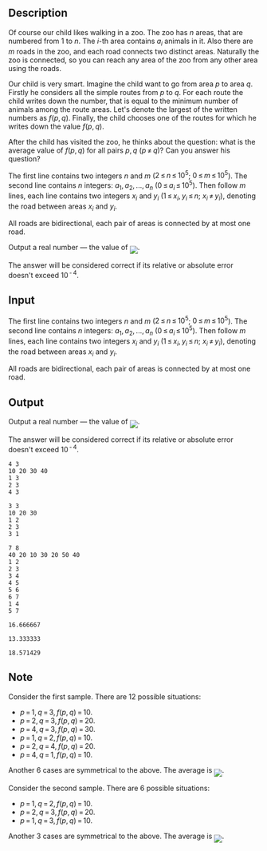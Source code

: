 ## Description

<div><p>Of course our child likes walking in a zoo. The zoo has <span class="tex-span"><i>n</i></span> areas, that are numbered from <span class="tex-span">1</span> to <span class="tex-span"><i>n</i></span>. The <span class="tex-span"><i>i</i></span>-th area contains <span class="tex-span"><i>a</i><sub class="lower-index"><i>i</i></sub></span> animals in it. Also there are <span class="tex-span"><i>m</i></span> roads in the zoo, and each road connects two distinct areas. Naturally the zoo is connected, so you can reach any area of the zoo from any other area using the roads.</p><p>Our child is very smart. Imagine the child want to go from area <span class="tex-span"><i>p</i></span> to area <span class="tex-span"><i>q</i></span>. Firstly he considers all the simple routes from <span class="tex-span"><i>p</i></span> to <span class="tex-span"><i>q</i></span>. For each route the child writes down the number, that is equal to the minimum number of animals among the route areas. Let's denote the largest of the written numbers as <span class="tex-span"><i>f</i>(<i>p</i>, <i>q</i>)</span>. Finally, the child chooses one of the routes for which he writes down the value <span class="tex-span"><i>f</i>(<i>p</i>, <i>q</i>)</span>.</p><p>After the child has visited the zoo, he thinks about the question: what is the average value of <span class="tex-span"><i>f</i>(<i>p</i>, <i>q</i>)</span> for all pairs <span class="tex-span"><i>p</i>, <i>q</i></span> <span class="tex-span">(<i>p</i> ≠ <i>q</i>)</span>? Can you answer his question?</p></div><div class="input-specification"><p>The first line contains two integers <span class="tex-span"><i>n</i></span> and <span class="tex-span"><i>m</i></span> (<span class="tex-span">2 ≤ <i>n</i> ≤ 10<sup class="upper-index">5</sup></span>; <span class="tex-span">0 ≤ <i>m</i> ≤ 10<sup class="upper-index">5</sup></span>). The second line contains <span class="tex-span"><i>n</i></span> integers: <span class="tex-span"><i>a</i><sub class="lower-index">1</sub>, <i>a</i><sub class="lower-index">2</sub>, ..., <i>a</i><sub class="lower-index"><i>n</i></sub></span> (<span class="tex-span">0 ≤ <i>a</i><sub class="lower-index"><i>i</i></sub> ≤ 10<sup class="upper-index">5</sup></span>). Then follow <span class="tex-span"><i>m</i></span> lines, each line contains two integers <span class="tex-span"><i>x</i><sub class="lower-index"><i>i</i></sub></span> and <span class="tex-span"><i>y</i><sub class="lower-index"><i>i</i></sub></span> (<span class="tex-span">1 ≤ <i>x</i><sub class="lower-index"><i>i</i></sub>, <i>y</i><sub class="lower-index"><i>i</i></sub> ≤ <i>n</i></span>; <span class="tex-span"><i>x</i><sub class="lower-index"><i>i</i></sub> ≠ <i>y</i><sub class="lower-index"><i>i</i></sub></span>), denoting the road between areas <span class="tex-span"><i>x</i><sub class="lower-index"><i>i</i></sub></span> and <span class="tex-span"><i>y</i><sub class="lower-index"><i>i</i></sub></span>.</p><p>All roads are bidirectional, each pair of areas is connected by at most one road.</p></div><div class="output-specification"><p>Output a real number — the value of <img align="middle" class="tex-formula" src="file://kj19iwlg.png" style="max-width: 100.0%;max-height: 100.0%;">.</p><p>The answer will be considered correct if its relative or absolute error doesn't exceed <span class="tex-span">10<sup class="upper-index"> - 4</sup></span>.</p></div>

## Input

<p>The first line contains two integers <span class="tex-span"><i>n</i></span> and <span class="tex-span"><i>m</i></span> (<span class="tex-span">2 ≤ <i>n</i> ≤ 10<sup class="upper-index">5</sup></span>; <span class="tex-span">0 ≤ <i>m</i> ≤ 10<sup class="upper-index">5</sup></span>). The second line contains <span class="tex-span"><i>n</i></span> integers: <span class="tex-span"><i>a</i><sub class="lower-index">1</sub>, <i>a</i><sub class="lower-index">2</sub>, ..., <i>a</i><sub class="lower-index"><i>n</i></sub></span> (<span class="tex-span">0 ≤ <i>a</i><sub class="lower-index"><i>i</i></sub> ≤ 10<sup class="upper-index">5</sup></span>). Then follow <span class="tex-span"><i>m</i></span> lines, each line contains two integers <span class="tex-span"><i>x</i><sub class="lower-index"><i>i</i></sub></span> and <span class="tex-span"><i>y</i><sub class="lower-index"><i>i</i></sub></span> (<span class="tex-span">1 ≤ <i>x</i><sub class="lower-index"><i>i</i></sub>, <i>y</i><sub class="lower-index"><i>i</i></sub> ≤ <i>n</i></span>; <span class="tex-span"><i>x</i><sub class="lower-index"><i>i</i></sub> ≠ <i>y</i><sub class="lower-index"><i>i</i></sub></span>), denoting the road between areas <span class="tex-span"><i>x</i><sub class="lower-index"><i>i</i></sub></span> and <span class="tex-span"><i>y</i><sub class="lower-index"><i>i</i></sub></span>.</p><p>All roads are bidirectional, each pair of areas is connected by at most one road.</p>

## Output

<p>Output a real number — the value of <img align="middle" class="tex-formula" src="file://kj19iwlg.png" style="max-width: 100.0%;max-height: 100.0%;">.</p><p>The answer will be considered correct if its relative or absolute error doesn't exceed <span class="tex-span">10<sup class="upper-index"> - 4</sup></span>.</p>





```input1
4 3
10 20 30 40
1 3
2 3
4 3

```




```input2
3 3
10 20 30
1 2
2 3
3 1

```




```input3
7 8
40 20 10 30 20 50 40
1 2
2 3
3 4
4 5
5 6
6 7
1 4
5 7

```




```output1
16.666667

```




```output2
13.333333

```




```output3
18.571429

```



## Note

<p>Consider the first sample. There are <span class="tex-span">12</span> possible situations:</p><ul> <li> <span class="tex-span"><i>p</i> = 1, <i>q</i> = 3, <i>f</i>(<i>p</i>, <i>q</i>) = 10</span>. </li><li> <span class="tex-span"><i>p</i> = 2, <i>q</i> = 3, <i>f</i>(<i>p</i>, <i>q</i>) = 20</span>. </li><li> <span class="tex-span"><i>p</i> = 4, <i>q</i> = 3, <i>f</i>(<i>p</i>, <i>q</i>) = 30</span>. </li><li> <span class="tex-span"><i>p</i> = 1, <i>q</i> = 2, <i>f</i>(<i>p</i>, <i>q</i>) = 10</span>. </li><li> <span class="tex-span"><i>p</i> = 2, <i>q</i> = 4, <i>f</i>(<i>p</i>, <i>q</i>) = 20</span>. </li><li> <span class="tex-span"><i>p</i> = 4, <i>q</i> = 1, <i>f</i>(<i>p</i>, <i>q</i>) = 10</span>. </li></ul><p>Another <span class="tex-span">6</span> cases are symmetrical to the above. The average is <img align="middle" class="tex-formula" src="file://kiWJWiOd.png" style="max-width: 100.0%;max-height: 100.0%;">.</p><p>Consider the second sample. There are <span class="tex-span">6</span> possible situations:</p><ul> <li> <span class="tex-span"><i>p</i> = 1, <i>q</i> = 2, <i>f</i>(<i>p</i>, <i>q</i>) = 10</span>. </li><li> <span class="tex-span"><i>p</i> = 2, <i>q</i> = 3, <i>f</i>(<i>p</i>, <i>q</i>) = 20</span>. </li><li> <span class="tex-span"><i>p</i> = 1, <i>q</i> = 3, <i>f</i>(<i>p</i>, <i>q</i>) = 10</span>. </li></ul><p>Another <span class="tex-span">3</span> cases are symmetrical to the above. The average is <img align="middle" class="tex-formula" src="file://aanaeZZ9.png" style="max-width: 100.0%;max-height: 100.0%;">.</p>
